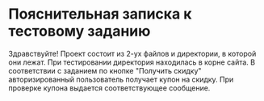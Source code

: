 # Пояснительная записка к тестовому заданию
Здравствуйте!
Проект состоит из 2-ух файлов и директории, в которой они лежат. При тестировании директория находилась в корне сайта. 
В соответствии с заданием по кнопке "Получить скидку" авторизированный пользователь получает купон на скидку. 
При проверке купона выдается соответствующее сообщение.
